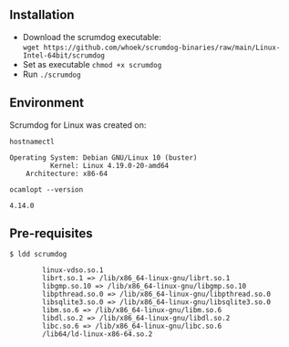 ## Installation

- Download the scrumdog executable:      
  `wget https://github.com/whoek/scrumdog-binaries/raw/main/Linux-Intel-64bit/scrumdog`
- Set as executable   `chmod +x scrumdog`
- Run   `./scrumdog`

## Environment 

Scrumdog for Linux was created on:

`hostnamectl`
```
Operating System: Debian GNU/Linux 10 (buster)    
          Kernel: Linux 4.19.0-20-amd64    
    Architecture: x86-64
```
`ocamlopt --version`
```
4.14.0
```

## Pre-requisites

```
$ ldd scrumdog

        linux-vdso.so.1 
        librt.so.1 => /lib/x86_64-linux-gnu/librt.so.1 
        libgmp.so.10 => /lib/x86_64-linux-gnu/libgmp.so.10 
        libpthread.so.0 => /lib/x86_64-linux-gnu/libpthread.so.0
        libsqlite3.so.0 => /lib/x86_64-linux-gnu/libsqlite3.so.0
        libm.so.6 => /lib/x86_64-linux-gnu/libm.so.6 
        libdl.so.2 => /lib/x86_64-linux-gnu/libdl.so.2
        libc.so.6 => /lib/x86_64-linux-gnu/libc.so.6
        /lib64/ld-linux-x86-64.so.2

```


